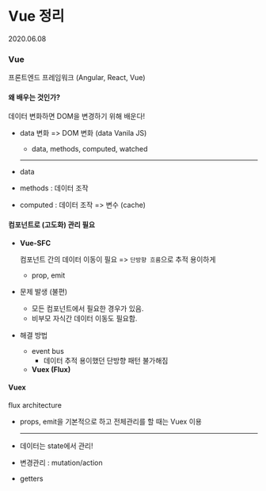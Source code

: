 # Vue 정리

2020.06.08

### Vue

프론트엔드 프레임워크 (Angular, React, Vue)

#### 왜 배우는 것인가?

데이터 변화하면 DOM을 변경하기 위해 배운다!

- data 변화 => DOM 변화 (data Vanila JS)
  - data, methods, computed, watched

  ---

- data
- methods : 데이터 조작
- computed : 데이터 조작 => 변수 (cache)

#### 컴포넌트로 (고도화) 관리 필요

- **Vue-SFC** 

  컴포넌트 간의 데이터 이동이 필요 => `단방향 흐름`으로 추적 용이하게

  - prop, emit

- 문제 발생 (불편)
  - 모든 컴포넌트에서 필요한 경우가 있음.
  - 비부모 자식간 데이터 이동도 필요함.

- 해결 방법
  - event bus
    - 데이터 추적 용이했던 단방향 패턴 불가해짐
  - **Vuex (Flux)**

#### Vuex

flux architecture

- props, emit을 기본적으로 하고 전체관리를 할 때는 Vuex 이용

  ---

- 데이터는 state에서 관리!

- 변경관리 : mutation/action

- getters



